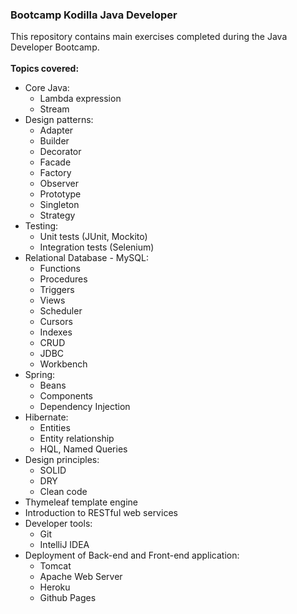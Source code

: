 ### Bootcamp Kodilla Java Developer

This repository contains main exercises completed during the Java Developer Bootcamp.
\
\
**Topics covered:**
- Core Java:
	* Lambda expression
	* Stream
- Design patterns:
	* Adapter
	* Builder
	* Decorator
	* Facade
	* Factory
	* Observer
	* Prototype
	* Singleton
	* Strategy
- Testing:
	* Unit tests (JUnit, Mockito)
	* Integration tests (Selenium)
- Relational Database - MySQL:
	* Functions
	* Procedures
	* Triggers
	* Views
	* Scheduler
	* Cursors
	* Indexes
	* CRUD
	* JDBC
	* Workbench
- Spring:
	* Beans
	* Components
	* Dependency Injection
- Hibernate:
	* Entities
	* Entity relationship
	* HQL, Named Queries
- Design principles:
	* SOLID
	* DRY
	* Clean code
- Thymeleaf template engine
- Introduction to RESTful web services
- Developer tools: 
	* Git
	* IntelliJ IDEA
- Deployment of Back-end and Front-end application:
	* Tomcat
	* Apache Web Server
	* Heroku
	* Github Pages
